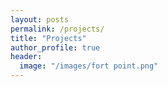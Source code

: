```yaml
---
layout: posts
permalink: /projects/
title: "Projects"
author_profile: true
header:
  image: "/images/fort point.png"
---
```

